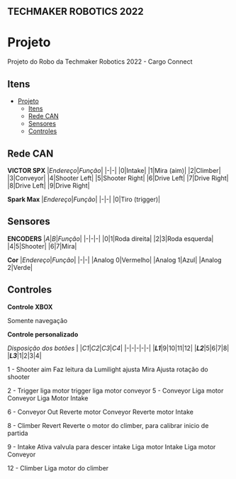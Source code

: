 ## TECHMAKER ROBOTICS 2022

# Projeto
Projeto do Robo da Techmaker Robotics 2022 - Cargo Connect
## Itens

- [Projeto](#projeto)
  - [Itens](#itens)
  - [Rede CAN <a name = "CAN"></a>](#rede-can-)
  - [Sensores <a name = "Sensors"></a>](#sensores-)
  - [Controles <a name = "controls"></a>](#controles-)

## Rede CAN <a name = "CAN"></a>

**VICTOR SPX**
|_Endereço_|_Função_|
|-|-|
|0|Intake|
|1|Mira (aim)|
|2|Climber|
|3|Conveyor|
|4|Shooter Left|
|5|Shooter Right|
|6|Drive Left|
|7|Drive Right|
|8|Drive Left|
|9|Drive Right|

**Spark Max**
|_Endereço_|_Função_|
|-|-|
|0|Tiro (trigger)|

## Sensores <a name = "Sensors"></a>

**ENCODERS**
|_A_|_B_|_Função_|
|-|-|-|
|0|1|Roda direita|
|2|3|Roda esquerda|
|4|5|Shooter|
|6|7|Mira|

**Cor**
|_Endereço_|_Função_|
|-|-|
|Analog 0|Vermelho|
|Analog 1|Azul|
|Analog 2|Verde|

## Controles <a name = "controls"></a>

**Controle XBOX**

Somente navegação

**Controle personalizado**

*Disposição dos botões*
| |_C1_|_C2_|_C3_|_C4_|
|-|-|-|-|-|
|**_L1_**|9|10|11|12|
|**_L2_**|5|6|7|8|
|**_L3_**|1|2|3|4|
        
1 - Shooter aim
    Faz leitura da Lumilight
    ajusta Mira
    Ajusta rotação do shooter

2 - Trigger
    liga motor trigger
    liga motor conveyor
5 - Conveyor
    Liga motor Conveyor
    Liga Motor Intake

6 - Conveyor Out
    Reverte motor Conveyor
    Reverte motor Intake

8 - Climber Revert
    Reverte o motor do climber, para calibrar inicio de partida

9 - Intake
    Ativa valvula para descer intake
    Liga motor Intake
    Liga motor Conveyor

12 - Climber
    Liga motor do climber
